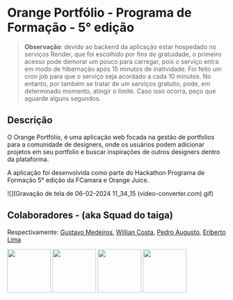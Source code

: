 # Orange Portfólio - Programa de Formação - 5° edição

> **Observação**: devido ao backend da aplicação estar hospedado no serviços Render, que foi escolhido por fins de gratuidade, o primeiro acesso pode demorar um pouco para carregar, pois o serviço entra em modo de hibernação após 15 minutos de inatividade. Foi feito um cron job para que o serviço seja acordado a cada 10 minutos. No entanto, por também se tratar de um serviços gratuito, pode, em determinado momento, atingir o limite. Caso isso ocorra, peço que aguarde alguns segundos.

## Descrição

O Orange Portfólio, é uma aplicação web focada na gestão de portfolios para a comunidade de designers, onde os usuários podem adicionar projetos em seu portfolio e buscar inspirações de outros designers dentro da plataforma.

A aplicação foi desenvolvida como parte do Hackathon Programa de Formação 5° edição da FCamara e Orange Juice.

![](Gravação de tela de 06-02-2024 11_34_15 (video-converter.com).gif)

## Colaboradores - (aka Squad do taiga)

Respectivamente: [Gustavo Medeiros](https://github.com/gustavo-medeiros18), [Willian Costa](https://github.com/costaowillian), [Pedro Augusto](https://github.com/pedroaugusto04), [Eriberto Lima](https://github.com/Eriberto-lab)

<p float="left">
  <img src="https://i.ibb.co/SQs31ST/1699616504317.jpg" width="100" />
  <img src="https://i.ibb.co/GRsPmvx/1700501165313.jpg" width="100" />
  <img src="https://i.ibb.co/KGz0nx7/1704830612417.jpg" width="100" />
  <img src="https://i.ibb.co/RTrz1L1/32463861.jpg" width="100" />
</p>
